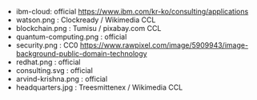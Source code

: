 - ibm-cloud: official https://www.ibm.com/kr-ko/consulting/applications
- watson.png : Clockready / Wikimedia CCL
- blockchain.png : Tumisu / pixabay.com CCL
- quantum-computing.png : official
- security.png : CC0 https://www.rawpixel.com/image/5909943/image-background-public-domain-technology
- redhat.png : official
- consulting.svg : official
- arvind-krishna.png : official
- headquarters.jpg : Treesmittenex / Wikimedia CCL
